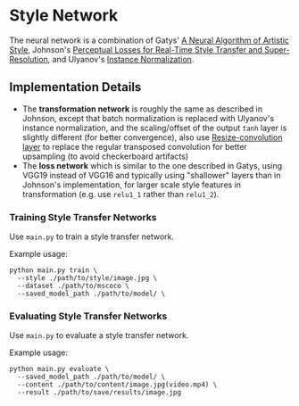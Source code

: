 # Style Network

The neural network is a combination of Gatys' [A Neural Algorithm of Artistic Style](https://arxiv.org/abs/1508.06576), Johnson's [Perceptual Losses for Real-Time Style Transfer and Super-Resolution](http://cs.stanford.edu/people/jcjohns/eccv16/), and Ulyanov's [Instance Normalization](https://arxiv.org/abs/1607.08022).

## Implementation Details

- The **transformation network** is roughly the same as described in Johnson, except that batch normalization is replaced with Ulyanov's instance normalization, and the scaling/offset of the output `tanh` layer is slightly different (for better convergence), also use [Resize-convolution layer](https://distill.pub/2016/deconv-checkerboard/) to replace the regular transposed convolution for better upsampling (to avoid checkerboard artifacts)
- The **loss network** which is similar to the one described in Gatys, using VGG19 instead of VGG16 and typically using "shallower" layers than in Johnson's implementation, for larger scale style features in transformation (e.g. use `relu1_1` rather than `relu1_2`).

### Training Style Transfer Networks

Use `main.py` to train a style transfer network.

Example usage:

    python main.py train \
      --style ./path/to/style/image.jpg \
      --dataset ./path/to/mscoco \
      --saved_model_path ./path/to/model/ \

### Evaluating Style Transfer Networks

Use `main.py` to evaluate a style transfer network.

Example usage:

    python main.py evaluate \
      --saved_model_path ./path/to/model/ \
      --content ./path/to/content/image.jpg(video.mp4) \
      --result ./path/to/save/results/image.jpg
